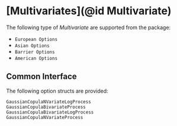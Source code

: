 # [Multivariates](@id Multivariate)

The following type of *Multivariate* are supported from the package:

* `European Options`
* `Asian Options`
* `Barrier Options`
* `American Options`

## Common Interface

The following option structs are provided:
```@docs
GaussianCopulaNVariateLogProcess
GaussianCopulaBivariateProcess
GaussianCopulaBivariateLogProcess
GaussianCopulaNVariateProcess
```
